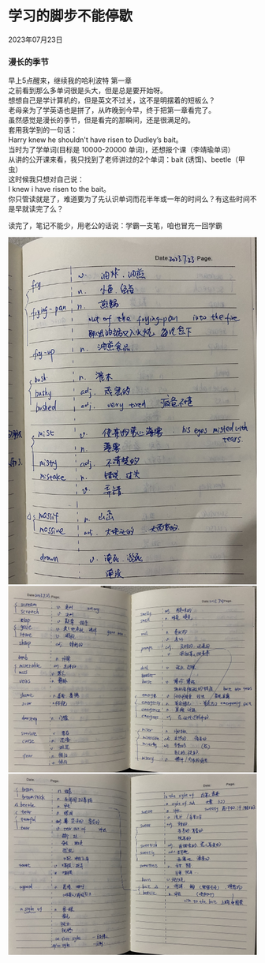 # 学习的脚步不能停歇
<div class="date">2023年07月23日</div>

### 漫长的季节
早上5点醒来，继续我的哈利波特 第一章</br>
之前看到那么多单词很是头大，但是总是要开始呀。</br>
想想自己是学计算机的，但是英文不过关，这不是明摆着的短板么？</br>
老母亲为了学英语也是拼了，从昨晚到今早，终于把第一章看完了。</br>
虽然感觉是漫长的季节，但是看完的那瞬间，还是很满足的。</br>
套用我学到的一句话：</br>
Harry knew he shouldn't have risen to Dudley’s bait。</br>
当时为了学单词(目标是 10000-20000 单词)，还想报个课（李靖瑜单词）</br>
从讲的公开课来看，我只找到了老师讲过的2个单词：bait (诱饵)、beetle（甲虫）</br>
这时候我只想对自己说：</br>
I knew i have risen to the bait。</br>
你只管读就是了，难道要为了先认识单词而花半年或一年的时间么？有这些时间不是早就读完了么？</br>

读完了，笔记不能少，用老公的话说：学霸一支笔，咱也冒充一回学霸</br>
<div>
    <img src="pic/harry-potter/HarryPotter-001-1.JPG">
    <img src="pic/harry-potter/HarryPotter-001-2.JPG">
    <img src="pic/harry-potter/HarryPotter-001-3.JPG">
</div>



